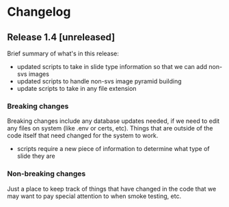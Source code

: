 # Changelog

## Release 1.4 [unreleased]
Brief summary of what's in this release:
- updated scripts to take in slide type information so that we can add non-svs images
- updated scripts to handle non-svs image pyramid building
- update scripts to take in any file extension

### Breaking changes

Breaking changes include any database updates needed, if we need to edit any files on system (like .env or certs, etc). Things that are outside of the code itself that need changed for the system to work.
- scripts require a new piece of information to determine what type of slide they are

### Non-breaking changes

Just a place to keep track of things that have changed in the code that we may want to pay special attention to when smoke testing, etc.
